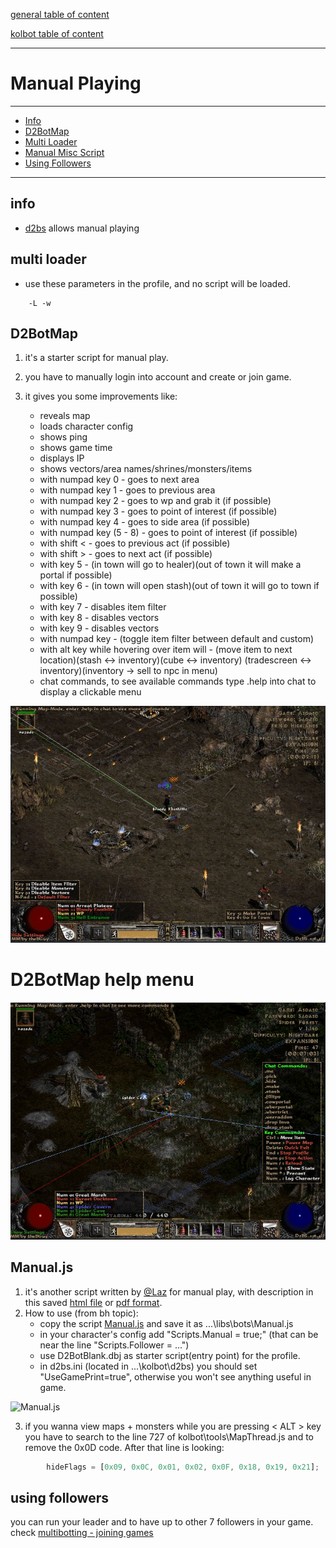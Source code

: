 [general table of content](https://github.com/blizzhackers/documentation/#diablo-2-botting-system)

[kolbot table of content](https://github.com/blizzhackers/documentation/tree/master/kolbot/#kolbot)

---

# Manual Playing

---

* [Info](#info)
* [D2BotMap](#d2botmap)
* [Multi Loader](#multi-loader)
* [Manual Misc Script](#manualjs)
* [Using Followers](#using-followers)

---

## info

* [d2bs](https://github.com/blizzhackers/kolbot) allows manual playing

## multi loader

* use these parameters in the profile, and no script will be loaded.
```
	-L -w
```

## D2BotMap

1. it's a starter script for manual play.
2. you have to manually login into account and create or join game.
3. it gives you some improvements like:

	* reveals map
	* loads character config
	* shows ping
	* shows game time
	* displays IP
	* shows vectors/area names/shrines/monsters/items
	* with numpad key 0 - goes to next area
	* with numpad key 1 - goes to previous area
	* with numpad key 2 - goes to wp and grab it (if possible)
	* with numpad key 3 - goes to point of interest (if possible)
	* with numpad key 4 - goes to side area (if possible)
	* with numpad key (5 - 8) - goes to point of interest (if possible)
	* with shift < - goes to previous act (if possible)
	* with shift > - goes to next act (if possible)
	* with key 5 - (in town will go to healer)(out of town it will make a portal if possible)
	* with key 6 - (in town will open stash)(out of town it will go to town if possible)
	* with key 7 - disables item filter
	* with key 8 - disables vectors
	* with key 9 - disables vectors
	* with numpad key - (toggle item filter between default and custom)
	* with alt key while hovering over item will - (move item to next location)(stash <-> inventory)(cube <-> inventory)
	(tradescreen <-> inventory)(inventory -> sell to npc in menu)
	* chat commands, to see available commands type .help into chat to display a clickable menu

![D2BotMap](assets/kolbot-manualplayD2BotMapEx1.jpg)

# D2BotMap help menu
![D2BotMap](assets/kolbot-manualplayD2BotMapEx2.jpg)


## Manual.js

1. it's another script written by [@Laz](https://github.com/laztheripper) for manual play, with description in this saved [html file](assets/ManualPlayScriptWithPacketSniffingToolsAndMore.html) or [pdf format](https://github.com/blizzhackers/bhfiles/blob/master/pdf%20saved%20pages/d2bs%20script%20development/Manual%20play%20script%20with%20packet%20sniffing%20tools%20and%20more.pdf). 
2. How to use (from bh topic):
	* copy the script [Manual.js](https://raw.githubusercontent.com/blizzhackers/documentation/master/kolbot/custom-scripts/Manual.js) and save it as ...\libs\bots\Manual.js
	* in your character's config add "Scripts.Manual = true;" (that can be near the line "Scripts.Follower = ...")
	* use D2BotBlank.dbj as starter script(entry point) for the profile.
	* in d2bs.ini (located in ...\kolbot\d2bs) you should set "UseGamePrint=true", otherwise you won't see anything useful in game.

![Manual.js](assets/kolbot-manualplayMiscScript.jpg)

3. if you wanna view maps + monsters while you are pressing < ALT > key you have to search to the line 727 of kolbot\tools\MapThread.js and to remove the 0x0D code. After that line is looking:
```javascript
        hideFlags = [0x09, 0x0C, 0x01, 0x02, 0x0F, 0x18, 0x19, 0x21];
```

## using followers

you can run your leader and to have up to other 7 followers in your game.
check [multibotting - joining games](https://github.com/blizzhackers/documentation/blob/master/kolbot/MultiBotting.md/#joining-games)
